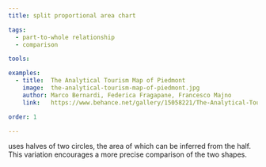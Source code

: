 ```yaml
---
title: split proportional area chart

tags:
  - part-to-whole relationship
  - comparison

tools:

examples:
  - title:  The Analytical Tourism Map of Piedmont
    image:  the-analytical-tourism-map-of-piedmont.jpg
    author: Marco Bernardi, Federica Fragapane, Francesco Majno
    link:   https://www.behance.net/gallery/15058221/The-Analytical-Tourism-Map-of-Piedmont

order: 1

---
```


uses halves of two circles, the area of which can be inferred from the half. This variation encourages a more precise comparison of the two shapes.

<!--more-->
